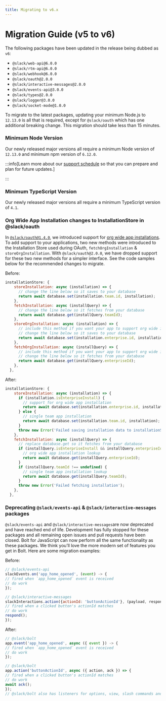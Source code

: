 ```yaml
---
title: Migrating to v6.x
---
```


# Migration Guide (v5 to v6)

The following packages have been updated in the release being dubbed as `v6`:
* `@slack/web-api@6.0.0`
* `@slack/rtm-api@6.0.0`
* `@slack/webhook@6.0.0`
* `@slack/oauth@2.0.0`
* `@slack/interactive-messages@2.0.0`
* `@slack/events-api@3.0.0`
* `@slack/types@2.0.0`
* `@slack/logger@3.0.0`
* `@slack/socket-mode@1.0.0`

To migrate to the latest packages, updating your minimum Node.js to `12.13.0` is all that is required, except for `@slack/oauth` which has one additional breaking change. This migration should take less than 15 minutes.

### Minimum Node Version

Our newly released major versions all require a minimum Node version of `12.13.0` and minimum npm version of `6.12.0`.

:::info[Learn more about our [support schedule](/support-schedule) so that you can prepare and plan for future updates.]

:::

### Minimum TypeScript Version

Our newly released major versions all require a minimum TypeScript version of `4.1`.

### Org Wide App Installation changes to InstallationStore in @slack/oauth

In [`@slack/oauth@1.4.0`](https://github.com/slackapi/node-slack-sdk/releases/tag/%40slack%2Foauth%401.4.0), we introduced support for [org wide app installations](https://api.slack.com/enterprise/apps). To add support to your applications, two new methods were introduced to the Installation Store used during OAuth, `fetchOrgInstallation` & `storeOrgInstallation`. With ``@slack/oauth@2.0.0``, we have dropped support for these two new methods for a simpler interface. See the code samples below for the recommended changes to migrate.

Before:

```javascript
installationStore: {
    storeInstallation: async (installation) => {
      // change the line below so it saves to your database
      return await database.set(installation.team.id, installation);
    },
    fetchInstallation: async (installQuery) => {
      // change the line below so it fetches from your database
      return await database.get(installQuery.teamId);
    },
    storeOrgInstallation: async (installation) => {
      // include this method if you want your app to support org wide installations
      // change the line below so it saves to your database
      return await database.set(installation.enterprise.id, installation);
    },
    fetchOrgInstallation: async (installQuery) => {
      // include this method if you want your app to support org wide installations
      // change the line below so it fetches from your database
      return await database.get(installQuery.enterpriseId);
    },
  },
```

After:

```javascript
installationStore: {
    storeInstallation: async (installation) => {
      if (installation.isEnterpriseInstall) {
        // support for org wide app installation
        return await database.set(installation.enterprise.id, installation);
      } else {
        // single team app installation
        return await database.set(installation.team.id, installation);
      }
      throw new Error('Failed saving installation data to installationStore');
    },
    fetchInstallation: async (installQuery) => {
      // replace database.get so it fetches from your database
      if (installQuery.isEnterpriseInstall && installQuery.enterpriseId !== undefined) {
        // org wide app installation lookup
        return await database.get(installQuery.enterpriseId);
      }
      if (installQuery.teamId !== undefined) {
        // single team app installation lookup
        return await database.get(installQuery.teamId);
      }
      throw new Error('Failed fetching installation');
    },
  },
```

### Deprecating `@slack/events-api` & `@slack/interactive-messages` packages

`@slack/events-api` and `@slack/interactive-messages`are now deprecated and have reached end of life. Development has fully stopped for these packages and all remaining open issues and pull requests have been closed. Bolt for JavaScript can now perform all the same functionality as these packages. We think you’ll love the more modern set of features you get in Bolt. Here are some migration examples:

Before:
```javascript
// @slack/events-api
slackEvents.on('app_home_opened', (event) -> {
// fired when `app_home_opened` event is received
// do work
});

// @slack/interactive-messages
slackInteractions.action({actionId: 'buttonActionId'}, (payload, respond) => {
// fired when a clicked button's actionId matches
// do work
respond();
});
```

After:
```javascript
// @slack/bolt
app.event('app_home_opened', async ({ event }) -> {
// fired when `app_home_opened` event is received
// do work
});

// @slack/bolt
app.action('buttonActionId', async ({ action, ack }) => {
// fired when a clicked button's actionId matches
// do work
await ack();
});
// @slack/bolt also has listeners for options, view, slash commands and shortcuts
```